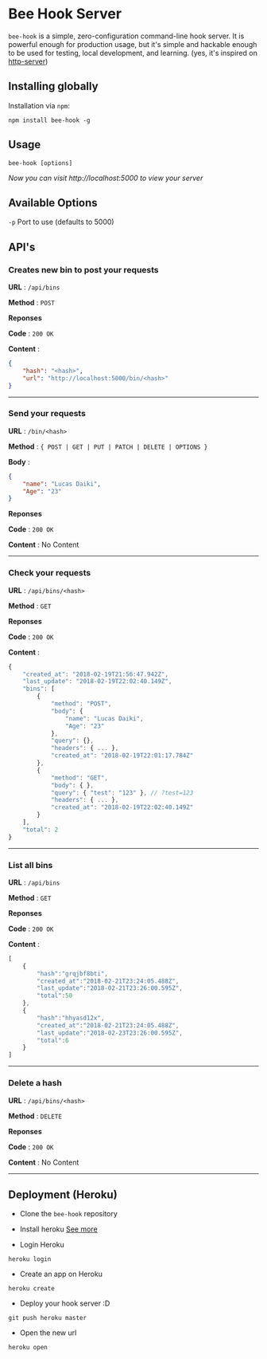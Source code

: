 # Bee Hook Server

`bee-hook` is a simple, zero-configuration command-line hook server. It is powerful enough for production usage, but it's simple and hackable enough to be used for testing, local development, and learning.
(yes, it's inspired on [http-server](https://www.npmjs.com/package/http-server))


## Installing globally

Installation via `npm`:

    npm install bee-hook -g

## Usage

    bee-hook [options]

*Now you can visit http://localhost:5000 to view your server*


## Available Options

`-p` Port to use (defaults to 5000)


## API's

### Creates new bin to post your requests

**URL** : `/api/bins`

**Method** : `POST`

**Reponses**

**Code** : `200 OK`

**Content** :

```json
{
    "hash": "<hash>",
    "url": "http://localhost:5000/bin/<hash>"
}
```

___

### Send your requests

**URL** : `/bin/<hash>`

**Method** : `{ POST | GET | PUT | PATCH | DELETE | OPTIONS }`

**Body** :

```json
{
    "name": "Lucas Daiki",
    "Age": "23"
}
```

**Reponses**

**Code** : `200 OK`

**Content** : No Content

___

### Check your requests

**URL** : `/api/bins/<hash>`

**Method** : `GET`

**Reponses**

**Code** : `200 OK`

**Content** :

```javascript
{
    "created_at": "2018-02-19T21:56:47.942Z",
    "last_update": "2018-02-19T22:02:40.149Z",
    "bins": [
        {
            "method": "POST",
            "body": {
                "name": "Lucas Daiki",
                "Age": "23"
            },
            "query": {},
            "headers": { ... },
            "created_at": "2018-02-19T22:01:17.784Z"
        },
        {
            "method": "GET",
            "body": { },
            "query": { "test": "123" }, // ?test=123
            "headers": { ... },
            "created_at": "2018-02-19T22:02:40.149Z"
        }
    ],
    "total": 2
}
```

___

### List all bins

**URL** : `/api/bins`

**Method** : `GET`

**Reponses**

**Code** : `200 OK`

**Content** :

```javascript
[
    {
        "hash":"grqjbf8bti",
        "created_at":"2018-02-21T23:24:05.488Z",
        "last_update":"2018-02-21T23:26:00.595Z",
        "total":50
    },
    {
        "hash":"hhyasd12x",
        "created_at":"2018-02-21T23:24:05.488Z",
        "last_update":"2018-02-23T23:26:00.595Z",
        "total":6
    }
]
```

___


### Delete a hash

**URL** : `/api/bins/<hash>`

**Method** : `DELETE`

**Reponses**

**Code** : `200 OK`

**Content** : No Content
___

## Deployment (Heroku)

 - Clone the `bee-hook` repository

 - Install heroku [See more](https://devcenter.heroku.com/articles/getting-started-with-nodejs#set-up)
 
 - Login Heroku
 ```
 heroku login
 ```
 
 - Create an app on Heroku
 ```
 heroku create
 ```
 
 - Deploy your hook server :D
 ```
 git push heroku master
 ```

 - Open the new url 
 ```
 heroku open
 ```
 